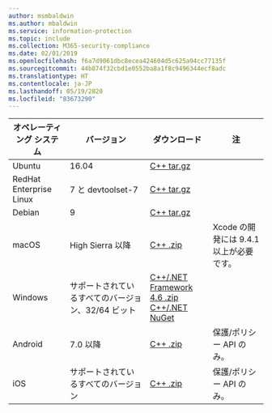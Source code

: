 ```yaml
---
author: msmbaldwin
ms.author: mbaldwin
ms.service: information-protection
ms.topic: include
ms.collection: M365-security-compliance
ms.date: 02/01/2019
ms.openlocfilehash: f6a7d9061dbc8ecea424604d5c625a94cc77135f
ms.sourcegitcommit: 44b874f32cbd1e0552ba8a1f8c9496344ecf8adc
ms.translationtype: HT
ms.contentlocale: ja-JP
ms.lasthandoff: 05/19/2020
ms.locfileid: "83673290"
---
```

| オペレーティング システム        | バージョン                          | ダウンロード                                                                                                                            | 注                                        |
| ----------------------- | --------------------------------- | ------------------------------------------------------------------------------------------------------------------------------------ | -------------------------------------------- |
| Ubuntu                  | 16.04                             | [C++ tar.gz](https://aka.ms/mipsdkbinaries)                                                                                          |                                              |
| RedHat Enterprise Linux | 7 と devtoolset-7               | [C++ tar.gz](https://aka.ms/mipsdkbinaries)                                                                                          |                                              |
| Debian                  | 9                                 | [C++ tar.gz](https://aka.ms/mipsdkbinaries)                                                                                          |                                              |
| macOS                   | High Sierra 以降             | [C++ .zip](https://aka.ms/mipsdkbinaries)                                                                                            | Xcode の開発には 9.4.1 以上が必要です。 |
| Windows                 | サポートされているすべてのバージョン、32/64 ビット | [C++/.NET Framework 4.6 .zip](https://aka.ms/mipsdkbinaries)<br>[C++/.NET NuGet](https://www.nuget.org/packages?q=Microsoft.InformationProtection) |                                              |
| Android                 | 7.0 以降                     | [C++ .zip](https://aka.ms/mipsdkbinaries)                                                                                            | 保護/ポリシー API のみ。             |
| iOS                     | サポートされているすべてのバージョン            | [C++ .zip](https://aka.ms/mipsdkbinaries)                                                                                            | 保護/ポリシー API のみ。                        |

